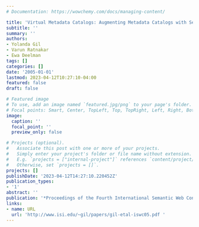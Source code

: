 ```yaml
---
# Documentation: https://wowchemy.com/docs/managing-content/

title: 'Virtual Metadata Catalogs: Augmenting Metadata Catalogs with Semantic Representations'
subtitle: ''
summary: ''
authors:
- Yolanda Gil
- Varun Ratnakar
- Ewa Deelman
tags: []
categories: []
date: '2005-01-01'
lastmod: 2023-04-12T10:27:10-04:00
featured: false
draft: false

# Featured image
# To use, add an image named `featured.jpg/png` to your page's folder.
# Focal points: Smart, Center, TopLeft, Top, TopRight, Left, Right, BottomLeft, Bottom, BottomRight.
image:
  caption: ''
  focal_point: ''
  preview_only: false

# Projects (optional).
#   Associate this post with one or more of your projects.
#   Simply enter your project's folder or file name without extension.
#   E.g. `projects = ["internal-project"]` references `content/project/deep-learning/index.md`.
#   Otherwise, set `projects = []`.
projects: []
publishDate: '2023-04-12T14:27:10.220452Z'
publication_types:
- '1'
abstract: ''
publication: '*Proceedings of the Fourth International Semantic Web Conference (ISWC)*'
links:
- name: URL
  url: 'http://www.isi.edu/~gil/papers/gil-etal-iswc05.pdf '
---
```

